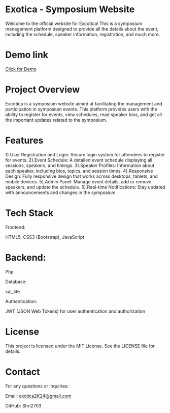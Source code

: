 # Exotica - Symposium Website

Welcome to the official website for Excotica! This is a symposium management platform designed to provide all the details about the event, including the schedule, speaker information, registration, and much more.
# Demo link

<a href="https://exotica2k24.netlify.app/" target="_blank" rel="noopener noreferrer">Click for Demo</a>


# Project Overview
Excotica is a symposium website aimed at facilitating the management and participation in symposium events. This platform provides users with the ability to register for events, view schedules, read speaker bios, and get all the important updates related to the symposium.

# Features
1).User Registration and Login: Secure login system for attendees to register for events.
2).Event Schedule: A detailed event schedule displaying all sessions, speakers, and timings.
3).Speaker Profiles: Information about each speaker, including bios, topics, and session times.
4).Responsive Design: Fully responsive design that works across desktops, tablets, and mobile devices.
5).Admin Panel: Manage event details, add or remove speakers, and update the schedule.
6).Real-time Notifications: Stay updated with announcements and changes in the symposium.

# Tech Stack
Frontend:

HTML5, CSS3 (Bootstrap), JavaScript

# Backend:

Php

Database:

sql_lite

Authentication:

JWT (JSON Web Tokens) for user authentication and authorization

# License
This project is licensed under the MIT License. See the LICENSE file for details.

# Contact
For any questions or inquiries:

Email: exotica2K24@gmail.com


GitHub: Shri2703
